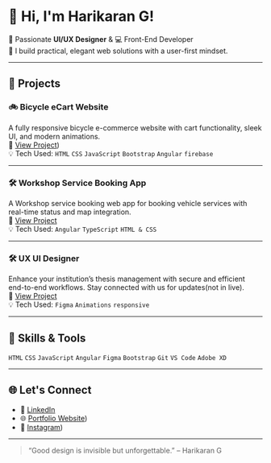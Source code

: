 # 👋 Hi, I'm Harikaran G!

🎨 Passionate **UI/UX Designer** & 💻 Front-End Developer  
🚀 I build practical, elegant web solutions with a user-first mindset.

---

## 🚀 Projects

### 🚲 Bicycle eCart Website
A fully responsive bicycle e-commerce website with cart functionality, sleek UI, and modern animations.  
🔗 [View Project](https://github.com/Harikaran-GHK123/Bicycle-e-cart-website))  
💡 Tech Used: `HTML` `CSS` `JavaScript` `Bootstrap` `Angular` `firebase`

---

### 🛠️ Workshop Service Booking App
A Workshop service booking web app for booking vehicle services with real-time status and map integration.  
🔗 [View Project](https://github.com/Harikaran-GHK123/Workshop-service-booking)  
💡 Tech Used: `Angular` `TypeScript` `HTML & CSS` 

---

### 🛠️ UX UI Designer
Enhance your institution’s thesis management with secure and efficient end-to-end workflows. Stay connected with us for updates(not in live).  
🔗 [View Project](https://www.thesisflow.com/)  
💡 Tech Used: `Figma` `Animations` `responsive` 

---

## 🧰 Skills & Tools
`HTML` `CSS` `JavaScript` `Angular` `Figma` `Bootstrap` `Git` `VS Code` `Adobe XD`

---

## 🌐 Let's Connect
- 💼 [LinkedIn](https://www.linkedin.com/in/hari-karan-4503b0292/)
- 🌐 [Portfolio Website](https://github.com/Harikaran-GHK123))
- 📸 [Instagram](https://www.instagram.com/harikarn_an?igsh=Y3Z2d2ZyZ29hNHNv))  


---

> “Good design is invisible but unforgettable.” – Harikaran G
